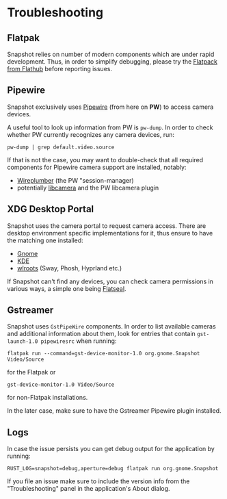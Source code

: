 # Troubleshooting

## Flatpak
Snapshot relies on number of modern components which are under rapid development. Thus, in order to simplify debugging, please try the [Flatpack from Flathub](https://flathub.org/apps/org.gnome.Snapshot) before reporting issues.

## Pipewire
Snapshot exclusively uses [Pipewire](https://gitlab.freedesktop.org/pipewire/pipewire/) (from here on **PW**) to access camera devices.

A useful tool to look up information from PW is `pw-dump`. In order to check whether PW currently recognizes any camera devices, run:

```
pw-dump | grep default.video.source
```

If that is not the case, you may want to double-check that all required components for Pipewire camera support are installed, notably:

* [Wireplumber](https://gitlab.freedesktop.org/pipewire/wireplumber) (the PW "session-manager)
* potentially [libcamera](https://libcamera.org/) and the PW libcamera plugin

## XDG Desktop Portal
Snapshot uses the camera portal to request camera access. There are desktop environment specific implementations for it, thus ensure to have the matching one installed:

* [Gnome](https://gitlab.gnome.org/GNOME/xdg-desktop-portal-gnome)
* [KDE](https://github.com/KDE/xdg-desktop-portal-kde)
* [wlroots](https://github.com/emersion/xdg-desktop-portal-wlr) (Sway, Phosh, Hyprland etc.)

If Snapshot can't find any devices, you can check camera permissions in various ways, a simple one being [Flatseal](https://flathub.org/apps/com.github.tchx84.Flatseal).

## Gstreamer
Snapshot uses `GstPipeWire` components. In order to list available cameras and additional information about them, look for entries that contain `gst-launch-1.0 pipewiresrc` when running:

```
flatpak run --command=gst-device-monitor-1.0 org.gnome.Snapshot Video/Source
```

for the Flatpak or

```
gst-device-monitor-1.0 Video/Source
```

for non-Flatpak installations.

In the later case, make sure to have the Gstreamer Pipewire plugin installed.

## Logs
In case the issue persists you can get debug output for the application by
running:

```
RUST_LOG=snapshot=debug,aperture=debug flatpak run org.gnome.Snapshot
```

If you file an issue make sure to include the version info from the
"Troubleshooting" panel in the application's About dialog.

